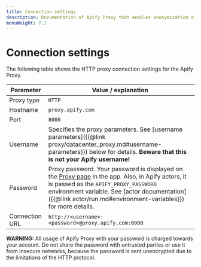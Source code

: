 ```yaml
---
title: Connection settings
description: Documentation of Apify Proxy that enables anonymization of access to websites and IP rotation.
menuWeight: 7.1
---
```


# [](#connection-settings)Connection settings

The following table shows the HTTP proxy connection settings for the Apify Proxy.

| Parameter      | Value / explanation |
|----------------|---------------------|
| Proxy type     | `HTTP`              |
| Hostname       | `proxy.apify.com`   |
| Port           | `8000`              |
| Username       | Specifies the proxy parameters. See [username parameters]({{@link proxy/datacenter_proxy.md#username-parameters}}) below for details. **Beware that this is not your Apify username!** |
| Password       | Proxy password. Your password is displayed on the [Proxy page](https://my.apify.com/proxy) in the app. Also, in Apify actors, it is passed as the `APIFY_PROXY_PASSWORD` environment variable. See [actor documentation]({{@link actor/run.md#environment-variables}}) for more details. |
| Connection URL | `http://<username>:<password>@proxy.apify.com:8000`|


**WARNING:** All usage of Apify Proxy with your password is charged towards your account. Do not share the password with untrusted parties or use it from insecure networks, because the password is sent unencrypted due to the limitations of the HTTP protocol.
